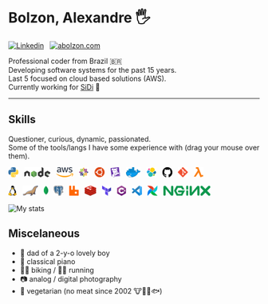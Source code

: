 # **Bolzon**, Alexandre 🖐

[![Linkedin](https://img.shields.io/badge/LinkedIn-blue?style=for-the-badge&logo=Linkedin "Linkedin")](https://linkedin.com/in/alexandrebolzon/) &nbsp;
[![abolzon.com](https://img.shields.io/badge/abolzon.com-black.svg?style=for-the-badge&logo=GitHub-Sponsors)](https://abolzon.com) &nbsp;


Professional coder from Brazil 🇧🇷  
Developing software systems for the past 15 years.  
Last 5 focused on cloud based solutions (AWS).  
Currently working for [SiDi](https://sidi.org.br) 🚀

---

## Skills

Questioner, curious, dynamic, passionated.  
Some of the tools/langs I have some experience with (drag your mouse over them).

![python](img/python.png "Python") &nbsp;
![nodejs](img/nodejs.png "node.js") &nbsp;
![aws](img/aws.png "Amazon Web Services (AWS)") &nbsp;
![centos](img/centos.png "CentOS") &nbsp;
![ubuntu](img/ubuntu.png "Ubuntu") &nbsp;
![datadog](img/datadog.png "Datadog") &nbsp;
![docker](img/docker.png "Docker") &nbsp;
![elk](img/elk.png "Elastic Search") &nbsp;
![github](img/github.png "GitHub") &nbsp;
![git](img/git.png "Git") &nbsp;
![lambda](img/lambda.png "AWS Lambda Functions") &nbsp;

![linux](img/linux.png "Linux") &nbsp;
![mariadb](img/mariadb.png "MariaDB") &nbsp;
![mongodb](img/mongodb.png "MongoDB") &nbsp;
![postgresql](img/postgresql.png "PostgreSQL") &nbsp;
![rabbitmq](img/rabbitmq.png "RabbitMQ") &nbsp;
![redis](img/redis.png "Redis") &nbsp;
![terraform](img/terraform.png "Terraform") &nbsp;
![csharp](img/csharp.png "C#") &nbsp;
![vscode](img/vscode.png "VSCode") &nbsp;
![airflow](img/airflow.png "Apache Airflow") &nbsp;
![nginx](img/nginx.png "nginx") &nbsp;

![My stats](https://github-readme-stats.vercel.app/api?username=bolzon&count_private=true&include_all_commits=true&hide_title=true&hide=issues&show_icons=true)

## Miscelaneous

- 🧒 dad of a 2-y-o lovely boy
- 🎵 classical piano
- 🚵‍♂️ biking / 🏃‍♂️ running
- 📷 analog / digital photography
- 🥦 vegetarian (no meat since 2002 🐮🐷🐔🐟)
